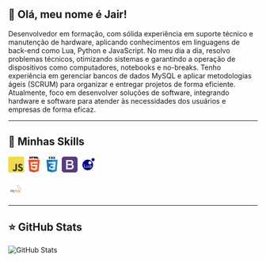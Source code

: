 ## 💜 Olá, meu nome é Jair!

Desenvolvedor em formação, com sólida experiência em suporte técnico e manutenção de hardware, aplicando
conhecimentos em linguagens de back-end como Lua, Python e JavaScript. No meu dia a dia, resolvo problemas
técnicos, otimizando sistemas e garantindo a operação de dispositivos como computadores, notebooks e no-breaks.
Tenho experiência em gerenciar bancos de dados MySQL e aplicar metodologias ágeis (SCRUM) para organizar e
entregar projetos de forma eficiente. Atualmente, foco em desenvolver soluções de software, integrando hardware e
software para atender às necessidades dos usuários e empresas de forma eficaz.

---

## 🚀 Minhas Skills

<code><img height="32" src="https://raw.githubusercontent.com/github/explore/80688e429a7d4ef2fca1e82350fe8e3517d3494d/topics/javascript/javascript.png" alt="Javascript"/></code>
<code><img height="32" src="https://raw.githubusercontent.com/github/explore/80688e429a7d4ef2fca1e82350fe8e3517d3494d/topics/html/html.png" alt="HTML5"/></code>
<code><img height="32" src="https://raw.githubusercontent.com/github/explore/80688e429a7d4ef2fca1e82350fe8e3517d3494d/topics/css/css.png" alt="CSS"/></code>
<code><img height="32" src="https://raw.githubusercontent.com/github/explore/80688e429a7d4ef2fca1e82350fe8e3517d3494d/topics/bootstrap/bootstrap.png" alt="Bootstrap"/></code>
<code><img height="32" src="https://raw.githubusercontent.com/github/explore/80688e429a7d4ef2fca1e82350fe8e3517d3494d/topics/lua/lua.png" alt="Lua"/></code>

<code><img height="32" src="https://raw.githubusercontent.com/github/explore/80688e429a7d4ef2fca1e82350fe8e3517d3494d/topics/mysql/mysql.png" alt="MySQL"/></code>


---

## ⭐ GitHub Stats

![GitHub Stats](https://github-readme-stats.vercel.app/api?username=kevick&show_icons=true)
